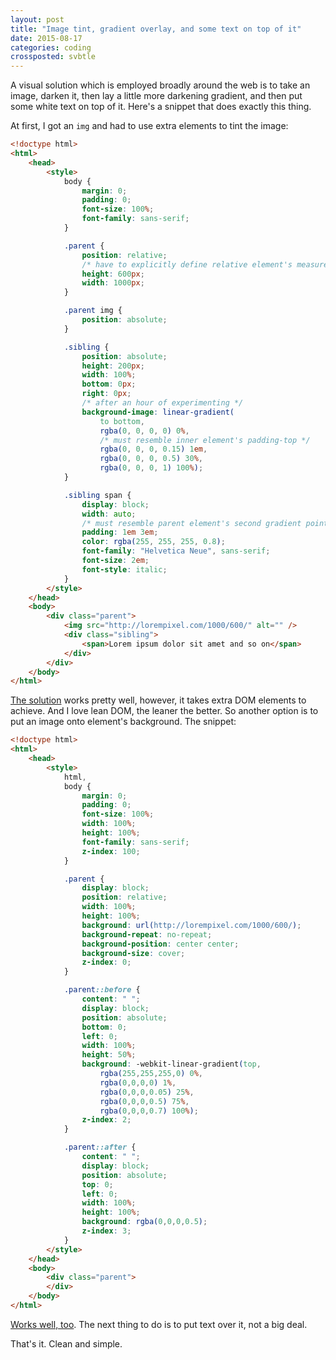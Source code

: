 ```yaml
---
layout: post
title: "Image tint, gradient overlay, and some text on top of it"
date: 2015-08-17
categories: coding
crossposted: svbtle
---
```


A visual solution which is employed broadly around the web is to take an image, darken it, then lay a little more darkening gradient, and then put some white text on top of it. Here's a snippet that does exactly this thing.

At first, I got an `img` and had to use extra elements to tint the image:

```html
<!doctype html>
<html>
    <head>
        <style>
            body {
                margin: 0;
                padding: 0;
                font-size: 100%;
                font-family: sans-serif;
            }

            .parent {
                position: relative;
                /* have to explicitly define relative element's measures */
                height: 600px;
                width: 1000px;
            }

            .parent img {
                position: absolute;
            }

            .sibling {
                position: absolute;
                height: 200px;
                width: 100%;
                bottom: 0px;
                right: 0px;
                /* after an hour of experimenting */
                background-image: linear-gradient(
                    to bottom,
                    rgba(0, 0, 0, 0) 0%,
                    /* must resemble inner element's padding-top */
                    rgba(0, 0, 0, 0.15) 1em, 
                    rgba(0, 0, 0, 0.5) 30%,
                    rgba(0, 0, 0, 1) 100%);
            }

            .sibling span {
                display: block;
                width: auto;
                /* must resemble parent element's second gradient point */
                padding: 1em 3em;
                color: rgba(255, 255, 255, 0.8);
                font-family: "Helvetica Neue", sans-serif;
                font-size: 2em;
                font-style: italic;
            }
        </style>
    </head>
    <body>
        <div class="parent">
            <img src="http://lorempixel.com/1000/600/" alt="" />
            <div class="sibling">
                <span>Lorem ipsum dolor sit amet and so on</span>
            </div>
        </div>
    </body>
</html>
```

[The solution](http://jsfiddle.net/taxigy/p0upkvyb/) works pretty well, however, it takes extra DOM elements to achieve. And I love lean DOM, the leaner the better. So another option is to put an image onto element's background. The snippet:

```html
<!doctype html>
<html>
    <head>
        <style>
            html,
            body {
                margin: 0;
                padding: 0;
                font-size: 100%;
                width: 100%;
                height: 100%;
                font-family: sans-serif;
                z-index: 100;
            }

            .parent {
                display: block;
                position: relative;
                width: 100%;
                height: 100%;
                background: url(http://lorempixel.com/1000/600/);
                background-repeat: no-repeat;
                background-position: center center;
                background-size: cover;
                z-index: 0;
            }

            .parent::before {
                content: " ";
                display: block;
                position: absolute;
                bottom: 0;
                left: 0;
                width: 100%;
                height: 50%;
                background: -webkit-linear-gradient(top,
                    rgba(255,255,255,0) 0%,
                    rgba(0,0,0,0) 1%,
                    rgba(0,0,0,0.05) 25%,
                    rgba(0,0,0,0.5) 75%,
                    rgba(0,0,0,0.7) 100%);
                z-index: 2;
            }

            .parent::after {
                content: " ";
                display: block;
                position: absolute;
                top: 0;
                left: 0;
                width: 100%;
                height: 100%;
                background: rgba(0,0,0,0.5);
                z-index: 3;
            }
        </style>
    </head>
    <body>
        <div class="parent">
        </div>
    </body>
</html>
```

[Works well, too](http://jsfiddle.net/taxigy/qa1z2cu6/). The next thing to do is to put text over it, not a big deal.

That's it. Clean and simple.